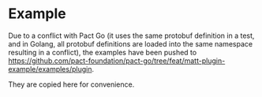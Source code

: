 # Example

Due to a conflict with Pact Go (it uses the same protobuf definition in a test, and in Golang, all protobuf definitions are loaded into the same namespace resulting in a conflict), the examples have been pushed to https://github.com/pact-foundation/pact-go/tree/feat/matt-plugin-example/examples/plugin.

They are copied here for convenience.